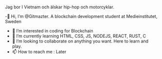 Jag bor I Vietnam och älskar hip-hop och motorcyklar. 

-👋 Hi, I’m @Gitmazter. A blockchain development student at Medieinstitutet, Sweden
- 👀 I’m interested in coding for Blockchain 
- 🌱 I’m currently learning HTML, CSS, JS, NODEJS, REACT, RUST, C
- 💞️ I’m looking to collaborate on anything you want. Here to learn and play. 
- 📫 How to reach me : Later

<!---
Gitmazter/Gitmazter is a ✨ special ✨ repository because its `README.md` (this file) appears on your GitHub profile.
You can click the Preview link to take a look at your changes.
--->
